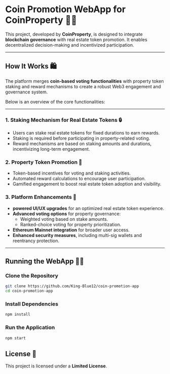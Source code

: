 # Coin Promotion WebApp for CoinProperty 💎✨  

This project, developed by **CoinProperty**, is designed to integrate **blockchain governance** with real estate token promotion. It enables decentralized decision-making and incentivized participation.

---  

## How It Works 🛍️  

The platform merges **coin-based voting functionalities** with property token staking and reward mechanisms to create a robust Web3 engagement and governance system.  

Below is an overview of the core functionalities:  

---  

### 1. Staking Mechanism for Real Estate Tokens 🔒  

- Users can stake real estate tokens for fixed durations to earn rewards.  
- Staking is required before participating in property-related voting.  
- Reward mechanisms are based on staking amounts and durations, incentivizing long-term engagement.  

### 2. Property Token Promotion 🌟  

- Token-based incentives for voting and staking activities.  
- Automated reward calculations to encourage user participation.  
- Gamified engagement to boost real estate token adoption and visibility.  

### 3. Platform Enhancements 🔧  

- **powered UI/UX upgrades** for an optimized real estate token experience.  
- **Advanced voting options** for property governance:  
  - Weighted voting based on stake amounts.  
  - Ranked-choice voting for property prioritization.  
- **Ethereum Mainnet integration** for broader user access.  
- **Enhanced security measures**, including multi-sig wallets and reentrancy protection.  

---  

## Running the WebApp 👩‍💻  

### Clone the Repository  

```sh  
git clone https://github.com/King-Blue12/coin-promotion-app
cd coin-promotion-app  
```  

### Install Dependencies  

```sh  
npm install  
```  

### Run the Application  

```sh  
npm start  
```  

## License 📝  

This project is licensed under a **Limited License**.